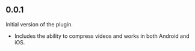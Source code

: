 ## 0.0.1

Initial version of the plugin.

- Includes the ability to compress videos and works in both Android and iOS.

